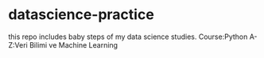 # datascience-practice
this repo includes baby steps of my data science studies.
Course:Python A-Z:Veri Bilimi ve Machine Learning
